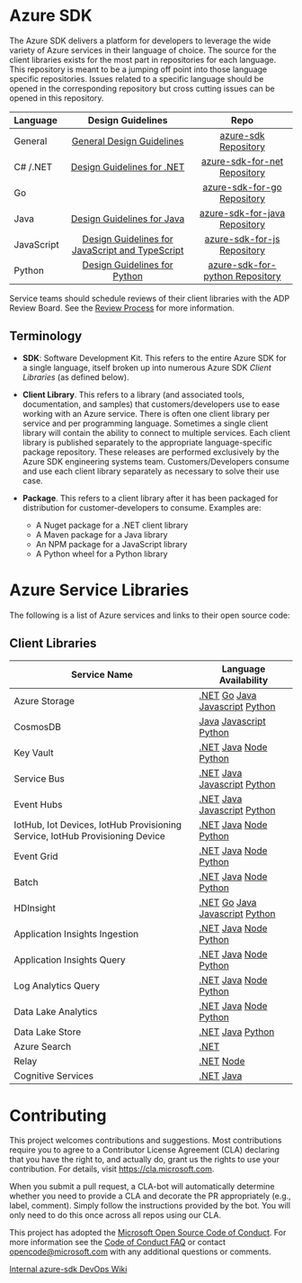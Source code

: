 # Azure SDK

The Azure SDK delivers a platform for developers to leverage the wide variety of Azure services in their language of choice. The source for the client libraries exists for the most part in repositories for each language. This repository is meant to be a jumping off point into those language specific repositories. Issues related to a specific language should be opened in the corresponding repository but cross cutting issues can be opened in this repository.

| Language    | Design Guidelines                                                       | Repo                                                                |
|:------------|:-----------------------------------------------------------------------:|:-------------------------------------------------------------------:|
| General   |[General Design Guidelines](https://azuresdkspecs.z5.web.core.windows.net/)    |[azure-sdk Repository](https://github.com/Azure/azure-sdk)      |
| C#  /.NET   |[Design Guidelines for .NET](https://azuresdkspecs.z5.web.core.windows.net/DotNetSpec.html)    |[azure-sdk-for-net Repository](https://github.com/Azure/azure-sdk-for-net)      |
| Go          |                                                                         |[azure-sdk-for-go Repository](https://github.com/Azure/azure-sdk-for-go)        |
| Java        |[Design Guidelines for Java](https://azuresdkspecs.z5.web.core.windows.net/JavaSpec.html)      |[azure-sdk-for-java Repository](https://github.com/Azure/azure-sdk-for-java)    |
| JavaScript  |[Design Guidelines for JavaScript and TypeScript](https://azuresdkspecs.z5.web.core.windows.net/TypeScriptSpec.html)|[azure-sdk-for-js Repository](https://github.com/Azure/azure-sdk-for-js)        |
| Python      |[Design Guidelines for Python](https://azuresdkspecs.z5.web.core.windows.net/PythonSpec.html)    |[azure-sdk-for-python Repository](https://github.com/Azure/azure-sdk-for-python)|

Service teams should schedule reviews of their client libraries with the ADP Review Board.  See the [Review Process](docs/ReviewProcess.md) for more information.

## Terminology

- **SDK**: Software Development Kit. This refers to the entire Azure SDK for a single language, itself broken up into numerous Azure SDK _Client Libraries_ (as defined below).

- **Client Library**. This refers to a library (and associated tools, documentation, and samples) that customers/developers use to ease working with an Azure service. There is often one client library per service and per programming language. Sometimes a single client library will contain the ability to connect to multiple services. Each client library is published separately to the appropriate language-specific package repository.  These releases are performed exclusively by the Azure SDK engineering systems team. Customers/Developers consume and use each client library separately as necessary to solve their use case.

- **Package**. This refers to a client library after it has been packaged for distribution for customer-developers to consume. Examples are:
   - A Nuget package for a .NET client library
   - A Maven package for a Java library
   - An NPM package for a JavaScript library
   - A Python wheel for a Python library

# Azure Service Libraries

The following is a list of Azure services and links to their open source code:

## Client Libraries

| Service Name | Language Availability |
| ------------ | --------------------- |
| Azure Storage | [.NET](https://github.com/Azure/azure-storage-net) [Go](https://github.com/Azure/azure-storage-go) [Java](https://github.com/Azure/azure-storage-java) [Javascript](https://github.com/Azure/azure-sdk-for-js/tree/master/sdk/storage) [Python](https://github.com/Azure/azure-storage-python) |
| CosmosDB | [Java](https://github.com/Azure/azure-cosmosdb-java) [Javascript](https://github.com/Azure/azure-cosmos-js) [Python](https://github.com/Azure/azure-cosmos-python) |
| Key Vault | [.NET](https://github.com/Azure/azure-sdk-for-net/tree/psSdkJson6/src/SDKs/KeyVault/data-plane) [Java](https://github.com/Azure/azure-keyvault-java) [Node](https://github.com/Azure/azure-sdk-for-node/tree/master/lib/services/keyVault) [Python](https://github.com/Azure/azure-sdk-for-python/tree/master/azure-keyvault) |
| Service Bus | [.NET](https://github.com/Azure/azure-sdk-for-net/tree/master/sdk/servicebus) [Java](https://github.com/Azure/azure-service-bus-java) [Javascript](https://github.com/Azure/azure-sdk-for-js/tree/master/sdk/servicebus/service-bus) [Python](https://github.com/Azure/azure-sdk-for-python/tree/master/azure-servicebus) |
| Event Hubs | [.NET](https://github.com/Azure/azure-sdk-for-net/tree/master/sdk/eventhub) [Java](https://github.com/Azure/azure-event-hubs-java) [Javascript](https://github.com/Azure/azure-sdk-for-js/tree/master/sdk/eventhub/) [Python](https://github.com/Azure/azure-event-hubs-python) |
| IotHub, Iot Devices, IotHub Provisioning Service, IotHub Provisioning Device | [.NET](https://github.com/Azure/azure-iot-sdk-csharp) [Java](https://github.com/Azure/azure-iot-sdk-java) [Node](https://github.com/Azure/azure-iot-sdk-node) [Python](https://github.com/Azure/azure-iot-sdk-python) |
| Event Grid | [.NET](https://github.com/Azure/azure-sdk-for-net/tree/psSdkJson6/src/SDKs/EventGrid/DataPlane) [Java](https://github.com/Azure/azure-sdk-for-java/tree/master/eventgrid/data-plane) [Node](https://github.com/Azure/azure-sdk-for-node/tree/master/lib/services/eventgrid) [Python](https://github.com/Azure/azure-sdk-for-python/tree/master/azure-eventgrid) |
| Batch | [.NET](https://github.com/Azure/azure-sdk-for-net/tree/psSdkJson6/src/SDKs/Batch/DataPlane) [Java](https://github.com/Azure/azure-batch-sdk-for-java) [Node](https://github.com/Azure/azure-sdk-for-node/tree/master/lib/services/batch) [Python](https://github.com/Azure/azure-sdk-for-python/tree/master/azure-batch) |
| HDInsight | [.NET](https://github.com/Azure/azure-sdk-for-net/tree/master/src/SDKs/HDInsight) [Go](https://github.com/Azure/azure-sdk-for-go/tree/master/services/preview/hdinsight) [Java](https://github.com/Azure/azure-sdk-for-java/tree/master/hdinsight) [Javascript](https://github.com/Azure/azure-sdk-for-js/tree/master/packages/%40azure/arm-hdinsight) [Python](https://github.com/Azure/azure-sdk-for-python/tree/master/azure-mgmt-hdinsight) |
| Application Insights Ingestion | [.NET](https://github.com/Microsoft/ApplicationInsights-dotnet) [Java](https://github.com/Microsoft/ApplicationInsights-java) [Node](https://github.com/Microsoft/ApplicationInsights-node.js) [Python](https://github.com/Microsoft/ApplicationInsights-python) |
| Application Insights Query | [.NET](https://github.com/Azure/azure-sdk-for-net/tree/psSdkJson6/src/SDKs/ApplicationInsights/DataPlane) [Java](https://github.com/Azure/azure-sdk-for-java/tree/master/applicationinsights/data-plane) [Node](https://github.com/Azure/azure-sdk-for-node/tree/master/lib/services/applicationinsights-query) [Python](https://github.com/Azure/azure-sdk-for-python/tree/master/azure-applicationinsights)|
| Log Analytics Query | [.NET](https://github.com/Azure/azure-sdk-for-net/tree/psSdkJson6/src/SDKs/OperationalInsights/DataPlane) [Java](https://github.com/Azure/azure-sdk-for-java/tree/master/loganalytics/data-plane) [Node](https://github.com/Azure/azure-sdk-for-node/tree/master/lib/services/loganalytics) [Python](https://github.com/Azure/azure-sdk-for-python/tree/master/azure-loganalytics) |
| Data Lake Analytics | [.NET](https://github.com/Azure/azure-sdk-for-net/tree/psSdkJson6/src/SDKs/DataLake.Analytics) [Java](https://github.com/Azure/azure-libraries-for-java/tree/master/azure-mgmt-datalake-analytics) [Node](https://github.com/Azure/azure-sdk-for-node/tree/master/lib/services/dataLake.Analytics) [Python](https://github.com/Azure/azure-sdk-for-python/tree/master/azure-mgmt-datalake-analytics) |
| Data Lake Store | [.NET](https://github.com/Azure/azure-data-lake-store-net) [Java](https://github.com/Azure/azure-data-lake-store-java) [Python](https://github.com/Azure/azure-data-lake-store-python) |
| Azure Search | [.NET](https://github.com/Azure/azure-sdk-for-net/tree/psSdkJson6/src/SDKs/Search) |
| Relay | [.NET](https://github.com/Azure/azure-relay-dotnet) [Node](https://github.com/Azure/azure-relay-node) |
| Cognitive Services | [.NET](https://github.com/Azure/azure-sdk-for-net/tree/psSdkJson6/src/SDKs/CognitiveServices/dataPlane) [Java](https://github.com/Azure/azure-sdk-for-java/tree/master/cognitiveservices/data-plane) | [Node](https://github.com/Azure/azure-sdk-for-node/tree/master/lib/services) [Python](https://github.com/Azure/azure-sdk-for-python) |


# Contributing

This project welcomes contributions and suggestions.  Most contributions require you to agree to a
Contributor License Agreement (CLA) declaring that you have the right to, and actually do, grant us
the rights to use your contribution. For details, visit https://cla.microsoft.com.

When you submit a pull request, a CLA-bot will automatically determine whether you need to provide
a CLA and decorate the PR appropriately (e.g., label, comment). Simply follow the instructions
provided by the bot. You will only need to do this once across all repos using our CLA.

This project has adopted the [Microsoft Open Source Code of Conduct](https://opensource.microsoft.com/codeofconduct/).
For more information see the [Code of Conduct FAQ](https://opensource.microsoft.com/codeofconduct/faq/) or
contact [opencode@microsoft.com](mailto:opencode@microsoft.com) with any additional questions or comments.

[Internal azure-sdk DevOps Wiki](https://aka.ms/azure-sdk-devops-wiki)
